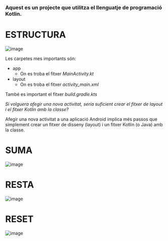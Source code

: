### Aquest es un projecte que utilitza el llenguatje de programació Kotlin.

# ESTRUCTURA

![image](https://github.com/JosCam01/Comptador/assets/124562205/b166a73a-233d-48f7-acf4-8e204378b1ec)

Les carpetes mes importants són:
* app
  * On es troba el fitxer _MainActivity.kt_
* layout
  * On es troba el fitxer _activity_main.xml_

També es important el fitxer _build.gradle.kts_

_Si volguera afegir una nova activitat, sería suficient crear el fitxer de layout i el fitxer Kotlin amb la classe?_

Afegir una nova activitat a una aplicació Android implica més passos que simplement crear un fitxer de disseny (layout) i un fitxer Kotlin (o Java) amb la classe.

# SUMA

![image](https://github.com/JosCam01/Comptador/assets/124562205/048f4539-3b06-4a49-a0f7-6a08570a3897)

# RESTA

![image](https://github.com/JosCam01/Comptador/assets/124562205/6267e990-abb8-4206-b095-032ea7862371)

# RESET

![image](https://github.com/JosCam01/Comptador/assets/124562205/4d15b71b-5064-4ffc-9538-94708f721b68)
